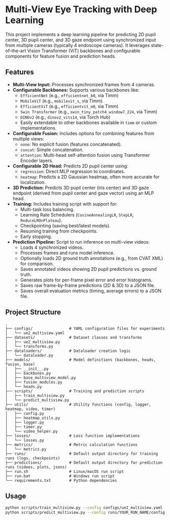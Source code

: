 # Multi-View Eye Tracking with Deep Learning

This project implements a deep learning pipeline for predicting 2D pupil center, 3D pupil center, and 3D gaze endpoint using synchronized input from multiple cameras (typically 4 endoscope cameras). It leverages state-of-the-art Vision Transformer (ViT) backbones and configurable components for feature fusion and prediction heads.

## Features

- **Multi-View Input:** Processes synchronized frames from 4 cameras.
- **Configurable Backbones:** Supports various backbones like:
  - `EfficientNet` (e.g., `efficientnet_b0`, via Timm)
  - `MobileViT` (e.g., `mobilevit_s`, via Timm)
  - `EfficientViT` (e.g., `efficientvit_m0`, via Timm)
  - `Swin Transformer` (e.g., `swin_tiny_patch4_window7_224`, via Timm)
  - `DINOv2` (e.g., `dinov2_vits14`, via Torch Hub)
  - Easily extendable to other backbones available in `timm` or custom implementations.
- **Configurable Fusion:** Includes options for combining features from multiple views:
  - `none`: No explicit fusion (features concatenated).
  - `concat`: Simple concatenation.
  - `attention`: Multi-head self-attention fusion using Transformer Encoder layers.
- **Configurable 2D Head:** Predicts 2D pupil center using:
  - `regression`: Direct MLP regression to coordinates.
  - `heatmap`: Predicts a 2D Gaussian heatmap, often more accurate for localization.
- **3D Prediction:** Predicts 3D pupil center (iris center) and 3D gaze endpoint (derived from pupil center and gaze vector) using an MLP head.
- **Training:** Includes training script with support for:
  - Multi-task loss balancing.
  - Learning Rate Schedulers (`CosineAnnealingLR`, `StepLR`, `ReduceLROnPlateau`).
  - Checkpointing (saving best/latest models).
  - Resuming training from checkpoints.
  - Early stopping.
- **Prediction Pipeline:** Script to run inference on multi-view videos:
  - Loads 4 synchronized videos.
  - Processes frames and runs model inference.
  - Optionally loads 2D ground truth annotations (e.g., from CVAT XML) for comparison.
  - Saves annotated videos showing 2D pupil predictions vs. ground truth.
  - Generates plots for per-frame pixel error and error histograms.
  - Saves raw frame-by-frame predictions (2D & 3D) to a JSON file.
  - Saves overall evaluation metrics (timing, average errors) to a JSON file.

## Project Structure

```plaintext
.
├── configs/                # YAML configuration files for experiments
│   └── ue2_multiview.yaml
├── datasets/               # Dataset classes and transforms
│   ├── ue2_multiview.py
│   └── transforms.py
├── dataloaders/            # Dataloader creation logic
│   └── dataloader.py
├── models/                 # Model definitions (backbones, heads, fusion, base)
│   ├── __init__.py
│   ├── backbones.py
│   ├── base_multiview_model.py
│   ├── fusion_modules.py
│   └── heads.py
├── scripts/                # Training and prediction scripts
│   ├── train_multiview.py
│   └── predict_multiview.py
├── utils/                  # Utility functions (config, logger, heatmap, video, timer)
│   ├── config.py
│   ├── heatmap_utils.py
│   ├── logger.py
│   ├── timer.py
│   └── video_helper.py
├── losses/                 # Loss function implementations
│   └── losses.py
├── metrics/                # Metric calculation functions
│   └── metrics.py
├── runs/                   # Default output directory for training runs (logs, checkpoints)
├── predictions/            # Default output directory for prediction runs (videos, plots, jsons)
├── run.sh                  # Linux/macOS run script
├── run.bat                 # Windows run script
└── requirements.txt        # Python dependencies
```

## Usage

```bash
python scripts/train_multiview.py --config configs/ue2_multiview.yaml
python scripts/predict_multiview.py --config runs/YOUR_RUN_NAME/config.yaml
```
